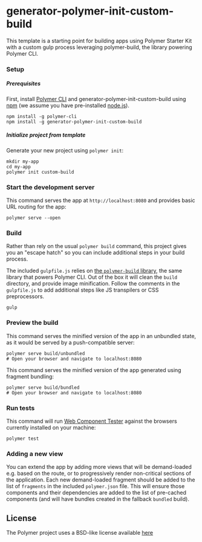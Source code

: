 # generator-polymer-init-custom-build

This template is a starting point for building apps using Polymer Starter Kit
with a custom gulp process leveraging polymer-build, the library powering Polymer CLI.

### Setup

##### Prerequisites

First, install [Polymer CLI](https://www.polymer-project.org/1.0/docs/tools/polymer-cli)
and generator-polymer-init-custom-build using [npm](https://www.npmjs.com/) (we assume you have pre-installed [node.js](https://nodejs.org/)).

    npm install -g polymer-cli
    npm install -g generator-polymer-init-custom-build

##### Initialize project from template

Generate your new project using `polymer init`:

    mkdir my-app
    cd my-app
    polymer init custom-build

### Start the development server

This command serves the app at `http://localhost:8080` and provides basic URL
routing for the app:

    polymer serve --open

### Build

Rather than rely on the usual `polymer build` command, this project gives you
an "escape hatch" so you can include additional steps in your build process.

The included `gulpfile.js` relies on [the `polymer-build` library](https://github.com/Polymer/polymer-build),
the same library that powers Polymer CLI. Out of the box it will clean the `build` directory, and
provide image minification. Follow the comments in the `gulpfile.js` to
add additional steps like JS transpilers or CSS preprocessors.

    gulp

### Preview the build

This command serves the minified version of the app in an unbundled state, as it would
be served by a push-compatible server:

    polymer serve build/unbundled
    # Open your browser and navigate to localhost:8080

This command serves the minified version of the app generated using fragment bundling:

    polymer serve build/bundled
    # Open your browser and navigate to localhost:8080

### Run tests

This command will run
[Web Component Tester](https://github.com/Polymer/web-component-tester) against the
browsers currently installed on your machine:

    polymer test

### Adding a new view

You can extend the app by adding more views that will be demand-loaded
e.g. based on the route, or to progressively render non-critical sections
of the application.  Each new demand-loaded fragment should be added to the
list of `fragments` in the included `polymer.json` file.  This will ensure
those components and their dependencies are added to the list of pre-cached
components (and will have bundles created in the fallback `bundled` build).



## License

The Polymer project uses a BSD-like license available [here](./LICENSE.txt)


